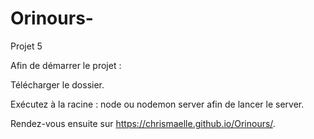 # Orinours-
Projet 5 

Afin de démarrer le projet :

Télécharger le dossier.

Exécutez à la racine : node ou nodemon server afin de lancer le server.

Rendez-vous ensuite sur https://chrismaelle.github.io/Orinours/.
